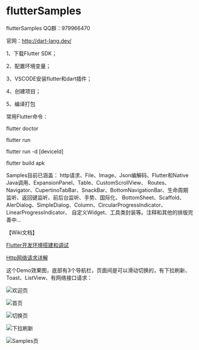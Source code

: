 # flutterSamples
flutterSamples QQ群：979966470

官网：http://dart-lang.dev/

1、下载Flutter SDK；

2、配置环境变量；

3、VSCODE安装flutter和dart插件；

4、创建项目；

5、编译打包


常用Flutter命令：

flutter doctor

flutter run

flutter run -d [deviceId]

flutter build apk

Samples目前已涵盖：
http请求、File、Image、Json编解码、Flutter和Native Java调用、ExpansionPanel、Table、CustomScrollView、
Routes、Navigator、CupertinoTabBar、SnackBar、BottomNavigationBar、生命周期监听、返回键监听、前后台监听、手势、国际化、
BottomSheet、Scaffold、AlerDialog、SimpleDialog、Column、CircularProgressIndicator、LinearProgressIndicator、
自定义Widget、工具类封装等。注释和其他的排版完善中...

【Wiki文档】

[Flutter开发环境搭建和调试](https://github.com/flutteranddart/flutterSamples/wiki/Flutter%E5%BC%80%E5%8F%91%E7%8E%AF%E5%A2%83%E6%90%AD%E5%BB%BA%E5%92%8C%E8%B0%83%E8%AF%95)

<a href="https://github.com/flutteranddart/flutterSamples/wiki/Http%E7%BD%91%E7%BB%9C%E8%AF%B7%E6%B1%82%E8%AF%A6%E8%A7%A3" target="_blank">Http网络请求详解</a>

这个Demo效果图，底部有3个导航栏，页面间是可以滑动切换的，有下拉刷新、Toast、ListView、有网络接口请求：

![欢迎页](https://github.com/flutteranddart/flutterSamples/blob/master/20190207191524.png)

![首页](https://github.com/flutteranddart/flutterSamples/blob/master/20190207191545.png)

![切换页](https://github.com/flutteranddart/flutterSamples/blob/master/20190207191613.png)

![下拉刷新](https://github.com/flutteranddart/flutterSamples/blob/master/20190207191634.png)

![Samples页](https://github.com/flutteranddart/flutterSamples/blob/master/20190223170854.png)





